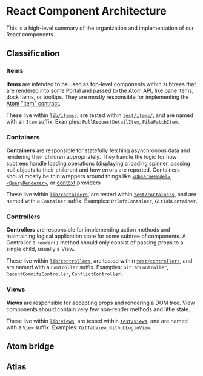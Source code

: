 # React Component Architecture

This is a high-level summary of the organization and implementation of our React components.

## Classification

### Items

**Items** are intended to be used as top-level components within subtrees that are rendered into some [Portal](https://reactjs.org/docs/portals.html) and passed to the Atom API, like pane items, dock items, or tooltips. They are mostly responsible for implementing the [Atom "item" contract](https://github.com/atom/atom/blob/a3631f0dafac146185289ac5e37eaff17b8b0209/src/workspace.js#L29-L174).

These live within [`lib/items/`](lib/items), are tested within [`test/items/`](test/items), and are named with an `Item` suffix. Examples: `PullRequestDetailItem`, `FilePatchItem`.

### Containers

**Containers** are responsible for statefully fetching asynchronous data and rendering their children appropriately. They handle the logic for how subtrees handle loading operations (displaying a loading spinner, passing null objects to their children) and how errors are reported. Containers should mostly be thin wrappers around things like [`<ObserveModel>`](lib/views/observe-model.js), [`<QueryRenderer>`](https://facebook.github.io/relay/docs/en/query-renderer.html), or [context](https://reactjs.org/docs/context.html) providers

 These live within [`lib/containers`](lib/containers), are tested within [`test/containers`](test/containers), and are named with a `Container` suffix. Examples: `PrInfoContainer`, `GitTabContainer`.

### Controllers

**Controllers** are responsible for implementing action methods and maintaining logical application state for some subtree of components. A Controller's `render()` method should only consist of passing props to a single child, usually a View.

These live within [`lib/controllers`](lib/controllers), are tested within [`test/controllers`](test/controllers), and are named with a `Controller` suffix. Examples: `GitTabController`, `RecentCommitsController`, `ConflictController`.

### Views

**Views** are responsible for accepting props and rendering a DOM tree. View components should contain very few non-render methods and little state.

These live within [`lib/views`](lib/views), are tested within [`test/views`](test/views), and are named with a `View` suffix. Examples: `GitTabView`, `GithubLoginView`.

## Atom bridge

## Atlas
